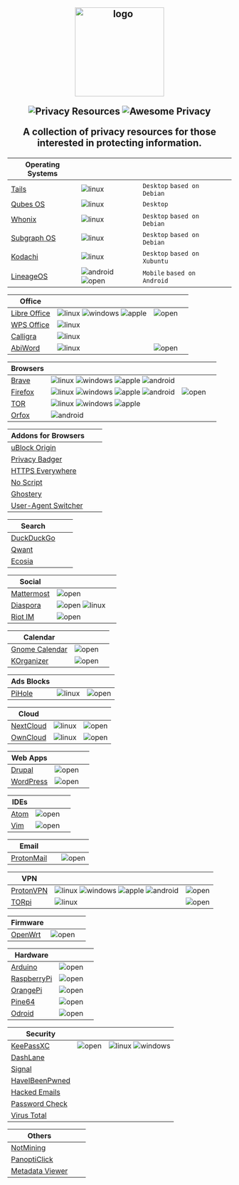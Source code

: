 <h2 align="center">
<img width="200" src="https://raw.githubusercontent.com/ramsal/Privacy-Resources/master/Privacy%20Resources.png" alt="logo">

![Privacy Resources](https://img.shields.io/badge/privacy-resources-green.svg) ![Awesome Privacy](https://img.shields.io/badge/awesome-privacy-red.svg)
<p>A collection of privacy resources for those interested in protecting information. </p>
</h2>

|Operating Systems||||
|---|---|---|---|
|[Tails](https://tails.boum.org/index.es.html)|![linux]|`Desktop` `based on Debian`||
|[Qubes OS](https://www.qubes-os.org/)|![linux]|`Desktop`||
|[Whonix](https://www.whonix.org/)|![linux]|`Desktop` `based on Debian`||
|[Subgraph OS](https://subgraph.com/)|![linux]|`Desktop` `based on Debian`||
|[Kodachi](https://sourceforge.net/projects/linuxkodachi/)|![linux]|`Desktop` `based on Xubuntu`||
|[LineageOS](https://lineageos.org/)|![android] ![open]|`Mobile` `based on Android`||

|Office||||
|---|---|---|---|
|[Libre Office](https://duckduckgo.com/)| ![linux] ![windows] ![apple]|![open]||
|[WPS Office](https://www.wps.com/)| ![linux]|||
|[Calligra](https://www.calligra.org/)| ![linux]|||
|[AbiWord](https://www.abisource.com/)| ![linux]|![open]||

|Browsers||||
|---|---|---|---|
|[Brave](https://brave.com/)| ![linux] ![windows] ![apple] ![android]|||
|[Firefox](https://www.mozilla.org/es-ES/firefox/)| ![linux] ![windows] ![apple] ![android]|![open]||
|[TOR](https://www.torproject.org/download/)| ![linux] ![windows] ![apple]|||
|[Orfox](https://play.google.com/store/apps/details?id=info.guardianproject.orfox&hl=es)| ![android]|||

|Addons for Browsers|||
|---|---|---|
|[uBlock Origin](https://addons.mozilla.org/es/firefox/addon/ublock-origin/)|||
|[Privacy Badger](https://www.eff.org/es/node/99095)|||
|[HTTPS Everywhere](https://addons.mozilla.org/en-US/firefox/addon/https-everywhere/)|||
|[No Script](https://addons.mozilla.org/es/firefox/addon/noscript/)|||
|[Ghostery](https://www.ghostery.com/)|||
|[User-Agent Switcher](https://addons.mozilla.org/en-US/firefox/addon/user-agent-switcher-revived/?src=search)|||

|Search|||
|---|---|---|
|[DuckDuckGo](https://duckduckgo.com/)|||
|[Qwant](https://www.qwant.com/)|||
|[Ecosia](https://www.ecosia.org/)|||

|Social|||
|---|---|---|
|[Mattermost](https://mattermost.com/)|![open]||
|[Diaspora](https://diasporafoundation.org/)|![open] ![linux]||
|[Riot IM](https://about.riot.im/)|![open]||

|Calendar|||
|---|---|---|
|[Gnome Calendar](https://wiki.gnome.org/Apps/Calendar)|![open]||
|[KOrganizer](https://userbase.kde.org/KOrganizer/es)|![open]||

|Ads Blocks|||
|---|---|---|
|[PiHole](https://pi-hole.net/)|![linux]|![open]|

|Cloud|||
|---|---|---|
|[NextCloud](https://nextcloud.com/)|![linux]|![open]|
|[OwnCloud](https://owncloud.org/)|![linux]|![open]|

|Web Apps|||
|---|---|---|
|[Drupal](https://www.drupal.org/)|![open]||
|[WordPress](https://wordpress.org/)|![open]||

|IDEs|||
|---|---|---|
|[Atom](https://atom.io/)|![open]||
|[Vim](https://www.vim.org)|![open]||

|Email|||
|---|---|---|
|[ProtonMail](https://protonmail.com/)||![open]|

|VPN|||
|---|---|---|
|[ProtonVPN](https://protonvpn.com/)| ![linux] ![windows] ![apple] ![android]|![open]||
|[TORpi](https://github.com/ramsal/SysAdminTools/blob/master/TORpi.sh)|![linux]|![open]|

|Firmware|||
|---|---|---|
|[OpenWrt](https://openwrt.org/)|![open]||

|Hardware|||
|---|---|---|
|[Arduino](https://www.arduino.cc/)|![open]||
|[RaspberryPi](https://www.raspberrypi.org/)|![open]||
|[OrangePi](http://www.orangepi.org/)|![open]||
|[Pine64](https://www.pine64.org/)|![open]||
|[Odroid](https://www.hardkernel.com/)|![open]||

|Security|||
|---|---|---|
|[KeePassXC](https://keepassxc.org/)|![open]|![linux] ![windows]|
|[DashLane](https://www.dashlane.com/)|||
|[Signal](https://www.signal.org/es/)|||
|[HaveIBeenPwned](https://haveibeenpwned.com/)|||
|[Hacked Emails](https://hacked-emails.com/)|||
|[Password Check](https://howsecureismypassword.net/)|||
|[Virus Total](https://www.virustotal.com)|||

|Others |||
|---|---|---|
|[NotMining](https://notmining.es/)|||
|[PanoptiClick](https://panopticlick.eff.org/)|||
|[Metadata Viewer](https://metashieldclean-up.elevenpaths.com/#)|||


[linux]: ./icons/linux.png
[apple]: ./icons/apple.png
[windows]: ./icons/window.png
[android]: ./icons/android.png
[open]: ./icons/opensource.png
